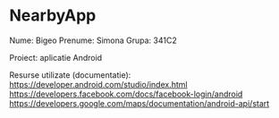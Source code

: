 # NearbyApp

Nume: Bigeo
Prenume: Simona
Grupa: 341C2

Proiect: aplicatie Android

Resurse utilizate (documentatie):
https://developer.android.com/studio/index.html
https://developers.facebook.com/docs/facebook-login/android
https://developers.google.com/maps/documentation/android-api/start

